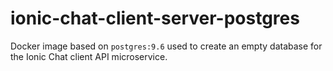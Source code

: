 # ionic-chat-client-server-postgres

Docker image based on `postgres:9.6` used to create an empty database for the Ionic Chat client API microservice.